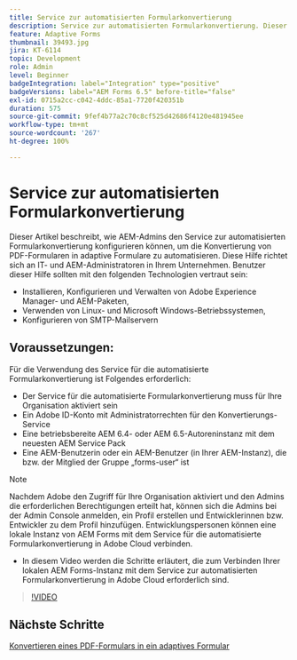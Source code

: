 ```yaml
---
title: Service zur automatisierten Formularkonvertierung
description: Service zur automatisierten Formularkonvertierung. Dieser Artikel beschreibt, wie AEM-Admins den Service zur automatisierten Formularkonvertierung konfigurieren können, um die Konvertierung von PDF-Formularen in adaptive Formulare zu automatisieren. Diese Hilfe richtet sich an IT- und AEM-Admins in Ihrem Unternehmen.
feature: Adaptive Forms
thumbnail: 39493.jpg
jira: KT-6114
topic: Development
role: Admin
level: Beginner
badgeIntegration: label="Integration" type="positive"
badgeVersions: label="AEM Forms 6.5" before-title="false"
exl-id: 0715a2cc-c042-4ddc-85a1-7720f420351b
duration: 575
source-git-commit: 9fef4b77a2c70c8cf525d42686f4120e481945ee
workflow-type: tm+mt
source-wordcount: '267'
ht-degree: 100%

---
```


# Service zur automatisierten Formularkonvertierung

Dieser Artikel beschreibt, wie AEM-Admins den Service zur automatisierten Formularkonvertierung konfigurieren können, um die Konvertierung von PDF-Formularen in adaptive Formulare zu automatisieren. Diese Hilfe richtet sich an IT- und AEM-Administratoren in Ihrem Unternehmen. Benutzer dieser Hilfe sollten mit den folgenden Technologien vertraut sein:

* Installieren, Konfigurieren und Verwalten von Adobe Experience Manager- und AEM-Paketen,
* Verwenden von Linux- und Microsoft Windows-Betriebssystemen,
* Konfigurieren von SMTP-Mailservern

## Voraussetzungen:

Für die Verwendung des Service für die automatisierte Formularkonvertierung ist Folgendes erforderlich:

* Der Service für die automatisierte Formularkonvertierung muss für Ihre Organisation aktiviert sein
* Ein Adobe ID-Konto mit Administratorrechten für den Konvertierungs-Service
* Eine betriebsbereite AEM 6.4- oder AEM 6.5-Autoreninstanz mit dem neuesten AEM Service Pack
* Eine AEM-Benutzerin oder ein AEM-Benutzer (in Ihrer AEM-Instanz), die bzw. der Mitglied der Gruppe „forms-user“ ist

>[!NOTE]
>Nachdem Adobe den Zugriff für Ihre Organisation aktiviert und den Admins die erforderlichen Berechtigungen erteilt hat, können sich die Admins bei der Admin Console anmelden, ein Profil erstellen und Entwicklerinnen bzw. Entwickler zu dem Profil hinzufügen. Entwicklungspersonen können eine lokale Instanz von AEM Forms mit dem Service für die automatisierte Formularkonvertierung in Adobe Cloud verbinden.

* In diesem Video werden die Schritte erläutert, die zum Verbinden Ihrer lokalen AEM Forms-Instanz mit dem Service zur automatisierten Formularkonvertierung in Adobe Cloud erforderlich sind.

>[!VIDEO](https://video.tv.adobe.com/v/39493?quality=12&learn=on)

## Nächste Schritte

[Konvertieren eines PDF-Formulars in ein adaptives Formular](./convert-pdf-form-into-adaptive-form.md)